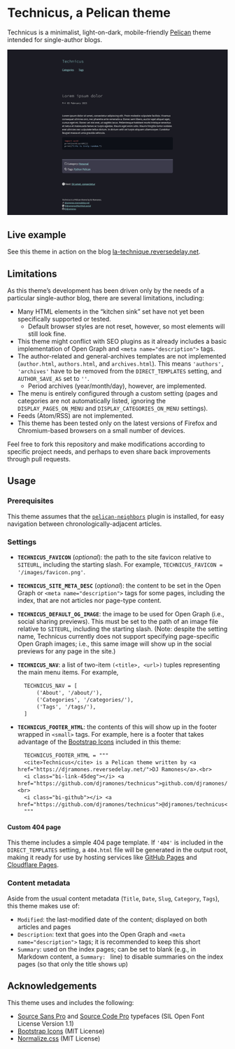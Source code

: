 # **Technicus**, a Pelican theme

Technicus is a minimalist, light-on-dark, mobile-friendly [Pelican](https://getpelican.com/) theme intended for single-author blogs.

![Technicus screenshot](technicus-theme-screenshot.jpg)

## Live example

See this theme in action on the blog [la-technique.reversedelay.net](https://la-technique.reversedelay.net).

## Limitations

As this theme’s development has been driven only by the needs of a particular single-author blog, there are several limitations, including:

- Many HTML elements in the “kitchen sink” set have not yet been specifically supported or tested.
    - Default browser styles are not reset, however, so most elements will still look fine.
- This theme might conflict with SEO plugins as it already includes a basic implementation of Open Graph and `<meta name="description">` tags.
- The author-related and general-archives templates are not implemented (`author.html`, `authors.html`, and `archives.html`). This means `'authors', 'archives'` have to be removed from the `DIRECT_TEMPLATES` setting, and `AUTHOR_SAVE_AS` set to `''`.
    - Period archives (year/month/day), however, are implemented.
- The menu is entirely configured through a custom setting (pages and categories are not automatically listed, ignoring the `DISPLAY_PAGES_ON_MENU` and `DISPLAY_CATEGORIES_ON_MENU` settings).
- Feeds (Atom/RSS) are not implemented.
- This theme has been tested only on the latest versions of Firefox and Chromium-based browsers on a small number of devices.

Feel free to fork this repository and make modifications according to specific project needs, and perhaps to even share back improvements through pull requests.

## Usage

### Prerequisites

This theme assumes that the [`pelican-neighbors`](https://github.com/pelican-plugins/neighbors) plugin is installed, for easy navigation between chronologically-adjacent articles.

### Settings

- **`TECHNICUS_FAVICON`** (*optional*): the path to the site favicon relative to `SITEURL`, including the starting slash. For example, `TECHNICUS_FAVICON = '/images/favicon.png'`.
- **`TECHNICUS_SITE_META_DESC`** (*optional*): the content to be set in the Open Graph or `<meta name="description">` tags for some pages, including the index, that are not articles nor page-type content.
- **`TECHNICUS_DEFAULT_OG_IMAGE`**: the image to be used for Open Graph (i.e., social sharing previews). This must be set to the path of an image file relative to `SITEURL`, including the starting slash. (Note: despite the setting name, Technicus currently does not support specifying page-specific Open Graph images; i.e., this same image will show up in the social previews for any page in the site.)
- **`TECHNICUS_NAV`**: a list of two-item `(<title>, <url>)` tuples representing the main menu items. For example,

        TECHNICUS_NAV = [
            ('About', '/about/'),
            ('Categories', '/categories/'),
            ('Tags', '/tags/'),
        ]

- **`TECHNICUS_FOOTER_HTML`**: the contents of this will show up in the footer wrapped in `<small>` tags. For example, here is a footer that takes advantage of the [Bootstrap Icons](https://icons.getbootstrap.com/) included in this theme:

        TECHNICUS_FOOTER_HTML = """
        <cite>Technicus</cite> is a Pelican theme written by <a href="https://djramones.reversedelay.net/">DJ Ramones</a>.<br>
        <i class="bi-link-45deg"></i> <a href="https://github.com/djramones/technicus">github.com/djramones/technicus</a><br>
        <i class="bi-github"></i> <a href="https://github.com/djramones/technicus">@djramones/technicus</a>
        """

#### Custom 404 page

This theme includes a simple 404 page template. If `'404'` is included in the `DIRECT_TEMPLATES` setting, a `404.html` file will be generated in the output root, making it ready for use by hosting services like [GitHub Pages](https://docs.github.com/en/pages/getting-started-with-github-pages/creating-a-custom-404-page-for-your-github-pages-site) and [Cloudflare Pages](https://developers.cloudflare.com/pages/platform/serving-pages/#not-found-behavior).

### Content metadata

Aside from the usual content metadata (`Title`, `Date`, `Slug`, `Category`, `Tags`), this theme makes use of:

- `Modified`: the last-modified date of the content; displayed on both articles and pages
- `Description`: text that goes into the Open Graph and `<meta name="description">` tags; it is recommended to keep this short
- `Summary`: used on the index pages; can be set to blank (e.g., in Markdown content, a `Summary: ` line) to disable summaries on the index pages (so that only the title shows up)

## Acknowledgements

This theme uses and includes the following:

- [Source Sans Pro](https://fonts.google.com/specimen/Source+Sans+Pro/about) and [Source Code Pro](https://github.com/adobe-fonts/source-code-pro) typefaces (SIL Open Font License Version 1.1)
- [Bootstrap Icons](https://icons.getbootstrap.com/) (MIT License)
- [Normalize.css](https://necolas.github.io/normalize.css/) (MIT License)
